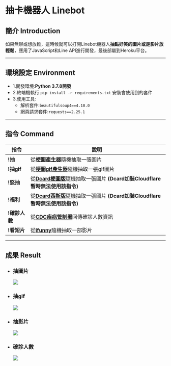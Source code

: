 # 抽卡機器人 Linebot

## 簡介 Introduction
如果無聊或想放鬆，這時候就可以打開Linebot機器人**抽點好笑的圖片或是影片放輕鬆**，應用了JavaScript和Line API進行開發，最後部屬到Heroku平台。

----------------------------------------

## 環境設定 Environment
- 1.開發環境:**Python 3.7.8開發**
- 2.終端機執行 ```pip install -r requirements.txt``` 安裝會使用到的套件
- 3.使用工具:
    - 解析套件:```beautifulsoup4==4.10.0```
    - 網頁請求套件:```requests==2.25.1```

----------------------------------------

## 指令 Command

| 指令 | 說明 |
| -------- | -------- | 
| **!抽**| 從[**梗圖產生器**](https://memes.tw/maker)隨機抽取一張圖片| 
| **!抽gif**|從[**梗圖gif產生器**](https://memes.tw/gif-maker)隨機抽取一張gif圖片 | 
|**!怒抽** | 從[**Dcard梗圖版**](https://www.dcard.tw/f/meme)隨機抽取一張圖片 **(Dcard加裝Cloudflare暫時無法使用該指令)**|
|**!福利** |從[**Dcard西斯版**](https://www.dcard.tw/f/sex)隨機抽取一張圖片 **(Dcard加裝Cloudflare暫時無法使用該指令)** |
|**!確診人數**|從[**CDC疾病管制署**](https://sites.google.com/cdc.gov.tw/2019ncov/taiwan?authuser=0)回傳確診人數資訊 |
|**!看短片** |從[**ifunny**](https://ifunny.co/memes)隨機抽取一部影片|

----------------------------------------

## 成果 Result

- ### 抽圖片
    ![](https://i.imgur.com/XAfMJYZ.jpg)
    
- ### 抽gif
    ![](https://i.imgur.com/mHcxPAe.jpg)

- ### 抽影片
    ![](https://i.imgur.com/4sae3Ev.jpg)

- ### 確診人數
    ![](https://i.imgur.com/5otfKt0.png)

